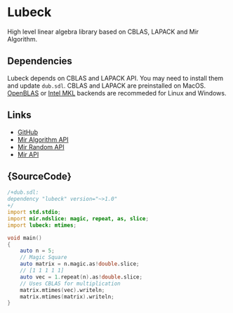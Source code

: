 # Lubeck

High level linear algebra library based on CBLAS, LAPACK and Mir Algorithm.

## Dependencies
Lubeck depends on CBLAS and LAPACK API. You may need to install them and update `dub.sdl`.
CBLAS and LAPACK are preinstalled on MacOS.
[OpenBLAS](http://www.openblas.net) or [Intel MKL](https://software.intel.com/en-us/mkl)
backends are recommeded for Linux and Windows.

## Links

 - [GitHub](https://github.com/kaleidicassociates/lubeck)
 - [Mir Algorithm API](http://docs.algorithm.dlang.io)
 - [Mir Random API](http://docs.algorithm.dlang.io)
 - [Mir API](http://docs.mir.dlang.io)

## {SourceCode}

```d
/+dub.sdl:
dependency "lubeck" version="~>1.0"
+/
import std.stdio;
import mir.ndslice: magic, repeat, as, slice;
import lubeck: mtimes;

void main()
{
    auto n = 5;
    // Magic Square
    auto matrix = n.magic.as!double.slice;
    // [1 1 1 1 1]
    auto vec = 1.repeat(n).as!double.slice;
    // Uses CBLAS for multiplication
    matrix.mtimes(vec).writeln;
    matrix.mtimes(matrix).writeln;
}
```
